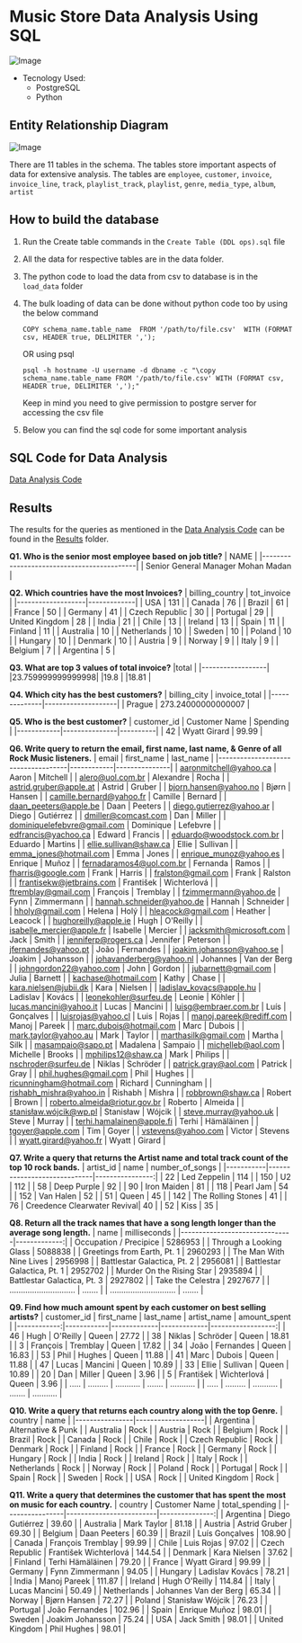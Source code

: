 # Music Store Data Analysis Using SQL

![Image](https://github.com/user-attachments/assets/e89aba8c-98dc-4254-800a-58b9e1431e93)

- Tecnology Used:
    - PostgreSQL
    - Python

## Entity Relationship Diagram

![Image](https://github.com/user-attachments/assets/4171f89e-0263-4eb0-9daa-f1d0be8f28ab)

There are 11 tables in the schema. The tables store important aspects of data for extensive analysis. The tables are `employee`, `customer`, `invoice`, `invoice_line`, `track`, `playlist_track`, `playlist`, `genre`, `media_type`, `album`, `artist`

## How to build the database

1. Run the Create table commands in the `Create Table (DDL ops).sql` file
2. All the data for respective tables are in the data folder.
3. The python code to load the data from csv to database is in the `load_data` folder
4. The bulk loading of data can be done without python code too by using the below command

    `
    COPY schema_name.table_name 
    FROM '/path/to/file.csv' 
    WITH (FORMAT csv, HEADER true, DELIMITER ',');
    `

    OR using psql

    `
    psql -h hostname -U username -d dbname -c "\copy schema_name.table_name FROM '/path/to/file.csv' WITH (FORMAT csv, HEADER true, DELIMITER ',');"
    `

    Keep in mind you need to give permission to postgre server for accessing the csv file

5. Below you can find the sql code for some important analysis


## SQL Code for Data Analysis

[Data Analysis Code](https://github.com/RITS98/Music-Store-Data-Analysis-Using-SQL/blob/main/Data%20Analysis%20(DQL%20scripts).sql)

## Results

The results for the queries as mentioned in the [Data Analysis Code](https://github.com/RITS98/Music-Store-Data-Analysis-Using-SQL/blob/main/Data%20Analysis%20(DQL%20scripts).sql) can be found in the [Results](https://github.com/RITS98/Music-Store-Data-Analysis-Using-SQL/tree/main/results) folder.


**Q1. Who is the senior most employee based on job title?**
| NAME            |
|-------------------------------------------|
| Senior General Manager Mohan Madan     |


**Q2. Which countries have the most Invoices?**
| billing_country   | tot_invoice |
|-------------------|-------------|
| USA               | 131         |
| Canada            | 76          |
| Brazil            | 61          |
| France            | 50          |
| Germany           | 41          |
| Czech Republic    | 30          |
| Portugal          | 29          |
| United Kingdom    | 28          |
| India             | 21          |
| Chile             | 13          |
| Ireland           | 13          |
| Spain             | 11          |
| Finland           | 11          |
| Australia         | 10          |
| Netherlands       | 10          |
| Sweden            | 10          |
| Poland            | 10          |
| Hungary           | 10          |
| Denmark           | 10          |
| Austria           | 9           |
| Norway            | 9           |
| Italy             | 9           |
| Belgium           | 7           |
| Argentina         | 5           |


**Q3. What are top 3 values of total invoice?**
|total             |
|------------------|
|23.759999999999998|
|19.8              |
|18.81             |

**Q4. Which city has the best customers?**
| billing_city | invoice_total       |
|--------------|--------------------|
| Prague       | 273.24000000000007 |


**Q5. Who is the best customer?**
| customer_id | Customer Name | Spending |
|------------|---------------|----------|
| 42         | Wyatt Girard  | 99.99    |


**Q6. Write query to return the email, first name, last name, & Genre of all Rock Music listeners.**
| email                              | first_name | last_name     |
|------------------------------------|------------|---------------|
| aaronmitchell@yahoo.ca             | Aaron      | Mitchell      |
| alero@uol.com.br                   | Alexandre  | Rocha         |
| astrid.gruber@apple.at             | Astrid     | Gruber        |
| bjorn.hansen@yahoo.no              | Bjørn      | Hansen        |
| camille.bernard@yahoo.fr           | Camille    | Bernard       |
| daan_peeters@apple.be              | Daan       | Peeters       |
| diego.gutierrez@yahoo.ar           | Diego      | Gutiérrez     |
| dmiller@comcast.com                | Dan        | Miller        |
| dominiquelefebvre@gmail.com        | Dominique  | Lefebvre      |
| edfrancis@yachoo.ca                | Edward     | Francis       |
| eduardo@woodstock.com.br           | Eduardo    | Martins       |
| ellie.sullivan@shaw.ca             | Ellie      | Sullivan      |
| emma_jones@hotmail.com             | Emma       | Jones         |
| enrique_munoz@yahoo.es             | Enrique    | Muñoz         |
| fernadaramos4@uol.com.br           | Fernanda   | Ramos         |
| fharris@google.com                 | Frank      | Harris        |
| fralston@gmail.com                 | Frank      | Ralston       |
| frantisekw@jetbrains.com           | František  | Wichterlová   |
| ftremblay@gmail.com                | François   | Tremblay      |
| fzimmermann@yahoo.de               | Fynn       | Zimmermann    |
| hannah.schneider@yahoo.de          | Hannah     | Schneider     |
| hholy@gmail.com                    | Helena     | Holý          |
| hleacock@gmail.com                 | Heather    | Leacock       |
| hughoreilly@apple.ie               | Hugh       | O'Reilly      |
| isabelle_mercier@apple.fr          | Isabelle   | Mercier       |
| jacksmith@microsoft.com            | Jack       | Smith         |
| jenniferp@rogers.ca                | Jennifer   | Peterson      |
| jfernandes@yahoo.pt                | João       | Fernandes     |
| joakim.johansson@yahoo.se          | Joakim     | Johansson     |
| johavanderberg@yahoo.nl            | Johannes   | Van der Berg  |
| johngordon22@yahoo.com             | John       | Gordon        |
| jubarnett@gmail.com                | Julia      | Barnett       |
| kachase@hotmail.com                | Kathy      | Chase         |
| kara.nielsen@jubii.dk              | Kara       | Nielsen       |
| ladislav_kovacs@apple.hu           | Ladislav   | Kovács        |
| leonekohler@surfeu.de              | Leonie     | Köhler        |
| lucas.mancini@yahoo.it             | Lucas      | Mancini       |
| luisg@embraer.com.br               | Luís       | Gonçalves     |
| luisrojas@yahoo.cl                 | Luis       | Rojas         |
| manoj.pareek@rediff.com            | Manoj      | Pareek        |
| marc.dubois@hotmail.com            | Marc       | Dubois        |
| mark.taylor@yahoo.au               | Mark       | Taylor        |
| marthasilk@gmail.com               | Martha     | Silk          |
| masampaio@sapo.pt                  | Madalena   | Sampaio       |
| michelleb@aol.com                  | Michelle   | Brooks        |
| mphilips12@shaw.ca                 | Mark       | Philips       |
| nschroder@surfeu.de                | Niklas     | Schröder      |
| patrick.gray@aol.com               | Patrick    | Gray          |
| phil.hughes@gmail.com              | Phil       | Hughes        |
| ricunningham@hotmail.com           | Richard    | Cunningham    |
| rishabh_mishra@yahoo.in            | Rishabh    | Mishra        |
| robbrown@shaw.ca                   | Robert     | Brown         |
| roberto.almeida@riotur.gov.br      | Roberto    | Almeida       |
| stanisław.wójcik@wp.pl             | Stanisław  | Wójcik        |
| steve.murray@yahoo.uk              | Steve      | Murray        |
| terhi.hamalainen@apple.fi          | Terhi      | Hämäläinen    |
| tgoyer@apple.com                   | Tim        | Goyer         |
| vstevens@yahoo.com                 | Victor     | Stevens       |
| wyatt.girard@yahoo.fr              | Wyatt      | Girard        |


**Q7. Write a query that returns the Artist name and total track count of the top 10 rock bands.**
| artist_id | name                        | number_of_songs |
|-----------|-----------------------------|----------------:|
| 22        | Led Zeppelin                |             114 |
| 150       | U2                          |             112 |
| 58        | Deep Purple                 |              92 |
| 90        | Iron Maiden                 |              81 |
| 118       | Pearl Jam                   |              54 |
| 152       | Van Halen                   |              52 |
| 51        | Queen                       |              45 |
| 142       | The Rolling Stones          |              41 |
| 76        | Creedence Clearwater Revival|              40 |
| 52        | Kiss                        |              35 |


**Q8. Return all the track names that have a song length longer than the average song length.**
| name                          | milliseconds |
|-------------------------------|-------------:|
| Occupation / Precipice        |      5286953 |
| Through a Looking Glass       |      5088838 |
| Greetings from Earth, Pt. 1   |      2960293 |
| The Man With Nine Lives       |      2956998 |
| Battlestar Galactica, Pt. 2   |      2956081 |
| Battlestar Galactica, Pt. 1   |      2952702 |
| Murder On the Rising Star     |      2935894 |
| Battlestar Galactica, Pt. 3   |      2927802 |
| Take the Celestra             |      2927677 |
| ............................. |      ....... |
| ............................. |      ....... |

**Q9. Find how much amount spent by each customer on best selling artists?**
| customer_id | first_name | last_name   | artist_name | amount_spent      |
|------------:|------------|-------------|-------------|------------------:|
|          46 | Hugh       | O'Reilly    | Queen       | 27.72            |
|          38 | Niklas     | Schröder    | Queen       | 18.81            |
|           3 | François   | Tremblay    | Queen       | 17.82            |
|          34 | João       | Fernandes   | Queen       | 16.83            |
|          53 | Phil       | Hughes      | Queen       | 11.88            |
|          41 | Marc       | Dubois      | Queen       | 11.88            |
|          47 | Lucas      | Mancini     | Queen       | 10.89            |
|          33 | Ellie      | Sullivan    | Queen       | 10.89            |
|          20 | Dan        | Miller      | Queen       |  3.96            |
|           5 | František  | Wichterlová | Queen       |  3.96            |
|       ..... | .........  | ........... | .......     |  ...........     |
|       ..... | .........  | ........... | .......     |  ...........     |

**Q10. Write a query that returns each country along with the top Genre.**
| country        | name              |
|----------------|-------------------|
| Argentina      | Alternative & Punk |
| Australia      | Rock              |
| Austria        | Rock              |
| Belgium        | Rock              |
| Brazil         | Rock              |
| Canada         | Rock              |
| Chile          | Rock              |
| Czech Republic | Rock              |
| Denmark        | Rock              |
| Finland        | Rock              |
| France         | Rock              |
| Germany        | Rock              |
| Hungary        | Rock              |
| India          | Rock              |
| Ireland        | Rock              |
| Italy          | Rock              |
| Netherlands    | Rock              |
| Norway         | Rock              |
| Poland         | Rock              |
| Portugal       | Rock              |
| Spain          | Rock              |
| Sweden         | Rock              |
| USA            | Rock              |
| United Kingdom | Rock              |

**Q11. Write a query that determines the customer that has spent the most on music for each country.**
| country        | Customer Name           | total_spending |
|----------------|-------------------------|---------------:|
| Argentina      | Diego Gutiérrez         |          39.60 |
| Australia      | Mark Taylor             |          81.18 |
| Austria        | Astrid Gruber           |          69.30 |
| Belgium        | Daan Peeters            |          60.39 |
| Brazil         | Luís Gonçalves          |         108.90 |
| Canada         | François Tremblay       |          99.99 |
| Chile          | Luis Rojas              |          97.02 |
| Czech Republic | František Wichterlová   |         144.54 |
| Denmark        | Kara Nielsen            |          37.62 |
| Finland        | Terhi Hämäläinen        |          79.20 |
| France         | Wyatt Girard            |          99.99 |
| Germany        | Fynn Zimmermann         |          94.05 |
| Hungary        | Ladislav Kovács         |          78.21 |
| India          | Manoj Pareek            |         111.87 |
| Ireland        | Hugh O'Reilly           |         114.84 |
| Italy          | Lucas Mancini           |          50.49 |
| Netherlands    | Johannes Van der Berg   |          65.34 |
| Norway         | Bjørn Hansen            |          72.27 |
| Poland         | Stanisław Wójcik        |          76.23 |
| Portugal       | João Fernandes          |         102.96 |
| Spain          | Enrique Muñoz           |          98.01 |
| Sweden         | Joakim Johansson        |          75.24 |
| USA            | Jack Smith              |          98.01 |
| United Kingdom | Phil Hughes             |          98.01 |
